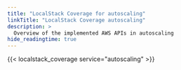 ```yaml
---
title: "LocalStack Coverage for autoscaling"
linkTitle: "LocalStack Coverage autoscaling"
description: >
  Overview of the implemented AWS APIs in autoscaling
hide_readingtime: true
---
```


{{< localstack_coverage service="autoscaling" >}}

